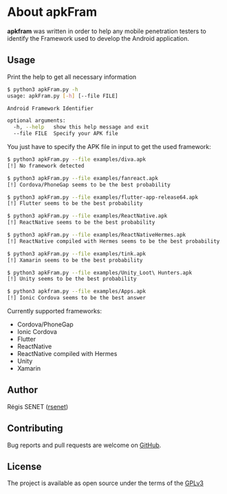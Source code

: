 # About apkFram

**apkfram** was written in order to help any mobile penetration testers to identify the Framework used to develop the Android application.

## Usage

Print the help to get all necessary information

```bash
$ python3 apkFram.py -h
usage: apkFram.py [-h] [--file FILE]

Android Framework Identifier

optional arguments:
  -h, --help   show this help message and exit
  --file FILE  Specify your APK file
```

You just have to specify the APK file in input to get the used framework:

```bash
$ python3 apkFram.py --file examples/diva.apk
[!] No framework detected

$ python3 apkFram.py --file examples/fanreact.apk
[!] Cordova/PhoneGap seems to be the best probability

$ python3 apkFram.py --file examples/flutter-app-release64.apk
[!] Flutter seems to be the best probability

$ python3 apkFram.py --file examples/ReactNative.apk
[!] ReactNative seems to be the best probability

$ python3 apkFram.py --file examples/ReactNativeHermes.apk
[!] ReactNative compiled with Hermes seems to be the best probability

$ python3 apkFram.py --file examples/tink.apk
[!] Xamarin seems to be the best probability

$ python3 apkFram.py --file examples/Unity_Loot\ Hunters.apk
[!] Unity seems to be the best probability

$ python3 apkfram.py --file examples/Apps.apk
[!] Ionic Cordova seems to be the best answer
```

Currently supported frameworks:

* Cordova/PhoneGap
* Ionic Cordova
* Flutter
* ReactNative
* ReactNative compiled with Hermes
* Unity
* Xamarin

## Author

Régis SENET ([rsenet](https://github.com/rsenet))


## Contributing

Bug reports and pull requests are welcome on [GitHub](https://github.com/rsenet/apkfram).

## License

The project is available as open source under the terms of the [GPLv3](https://www.gnu.org/licenses/quick-guide-gplv3.en.html)
